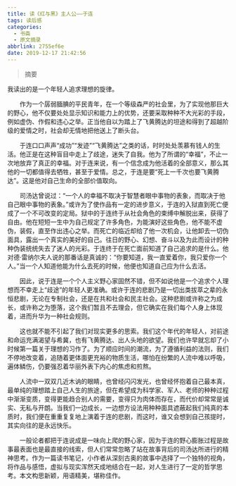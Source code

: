 ```yaml
---
title: 读《红与黑》主人公——于连
tags: 读后感
categories:
  - 书斋
  - 原文摘录
abbrlink: 2755ef6e
date: 2019-12-17 21:42:56
---
```


>摘要
<!--more-->


我读出的是一个年轻人追求理想的旋律。

　　作为一个孱弱腼腆的平民青年，在一个等级森严的社会里，为了实现他那巨大的野心，他不仅要处处显示知识和能力上的优势，还要采取种种不大光彩的手段，例如虚伪、作假和违心之举。正当他自以为踏上了飞黄腾达的坦途和得到了超越阶级的爱情之时，社会却无情地把他送上了断头台。

　　于连口口声声“成功”“发迹”“飞黄腾达”之类的话，时时处处羡慕有钱人的生活。他正是在这种盲目中走上了歧途，迷失了自我。他为了所谓的“幸福”，不止一次地放弃了真正的幸福。对于连来说，有一个信念成为他活着的全部意义，那么其他的一切都值得去牺牲，甚至于爱情。总之，于连是要“死上一千次也要飞黄腾达”。这是他对自己生命的全部价值取向。

　　司汤达曾说过：“一个人的幸福不取决于智慧者眼中事物的表象，而取决于他自己眼中事物的表象。”或许为了使作品有一定的进步意义，于连的入狱直到死亡便成了一个不可改变的定局。狱中的于连终于从社会角色的束缚中解脱出来，获得了自由。他在短短一生中为自己规定了许多角色，为能演好这些角色，他不能不虚伪，装假，直至作出违心之举。而死亡的临近却给了他一次机会，让他卸去一切伪面具，露出一个真实的美好的自己。往日的野心、幻想、奋斗以及为此而设计的种种伪装统统失去了迷人的光彩。于连终于在死亡面前知道了自己追求的是什么。他对德·雷纳尔夫人说的那番话是真诚的：“你要知道，我一直爱着你，我只爱你一个人。”当一个人知道他能为什么去死的时候，他便也知道自己应为什么去活。

　　因此，说于连是一个个人主义野心家固然不错，但不如说他是一个追求个人理想而不幸走上“歧途”的年轻人更准确。或许于连的悲剧乃是一切出类拔萃之辈的永恒悲剧，无论在专制社会，还是在共和社会和民主社会。这种悲剧或许称之为成长，或许称之为堕落，这个我们暂且不去理会，但它确实在我们每个人身上体现着，进而升华为一种社会规则。

　　这也就不能不引起了我们对现实更多的思索。我们这个年代的年轻人，对前途和命运充满渴望与希冀，也有飞黄腾达、出人头地的欲望。我们也许早就忘却了小时候第一篇关于理想的习作了。为了顺应时间的潮流，为了遵循利益的法则，我们不停地改变着，追随着更体面更充裕的物质生活，哪怕在纷繁的人流中难以呼吸，遍体鳞伤，仍要强忍着华丽外表下内心的焦虑和煎熬。

　　人流中一双双几近木讷的眼睛，也曾经闪闪发光，也曾经怀抱着自己最本真，最单纯的理想踏上自己人生的旅途，但在希望成为科学家、军人、老师的种种过程中渐渐变质，变得更能趋合别人的需要，变得只为肉体而存在，而代价却常常是诚实、无私与开朗。当我们一边成长，一边想方设法用种种面具遮蔽起我们纯真的本质时，我们便在重重复复地上演着于连的悲剧，而这时，谁又会想到自己孩提时，其实向往的是永远快乐。

　　一般论者都把于连说成是一味向上爬的野心家，因为于连的野心膨胀过程是故事最表面也是最直接的线索，但人们常常忽略了站在故事背后的司汤达所进行的精神思考。作为一篇读书笔记，小作者从深刻古奥的故事中选择了一个独特的视角，将作品与感悟，虚拟与现实浑然天成地结合在一起，对人生进行了一定的哲学思考。本文构思新颖，用语精美，堪称佳作。